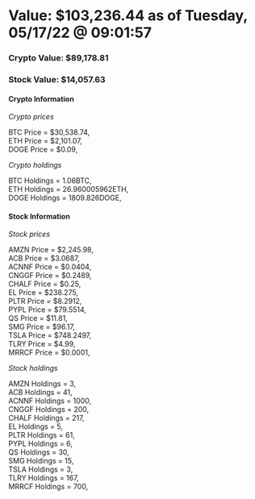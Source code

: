 # Value: $103,236.44 as of Tuesday, 05/17/22 @ 09:01:57 

### Crypto Value: $89,178.81

### Stock Value: $14,057.63

#### Crypto Information 
*Crypto prices* 

BTC Price = $30,538.74,  
ETH Price = $2,101.07,  
DOGE Price = $0.09,  


*Crypto holdings* 

BTC Holdings = 1.06BTC,  
ETH Holdings = 26.960005962ETH,  
DOGE Holdings = 1809.826DOGE,  


#### Stock Information 

*Stock prices* 

AMZN Price = $2,245.98,  
ACB Price = $3.0687,  
ACNNF Price = $0.0404,  
CNGGF Price = $0.2489,  
CHALF Price = $0.25,  
EL Price = $238.275,  
PLTR Price = $8.2912,  
PYPL Price = $79.5514,  
QS Price = $11.81,  
SMG Price = $96.17,  
TSLA Price = $748.2497,  
TLRY Price = $4.99,  
MRRCF Price = $0.0001,  


*Stock holdings* 

AMZN Holdings = 3,  
ACB Holdings = 41,  
ACNNF Holdings = 1000,  
CNGGF Holdings = 200,  
CHALF Holdings = 217,  
EL Holdings = 5,  
PLTR Holdings = 61,  
PYPL Holdings = 6,  
QS Holdings = 30,  
SMG Holdings = 15,  
TSLA Holdings = 3,  
TLRY Holdings = 167,  
MRRCF Holdings = 700,  



